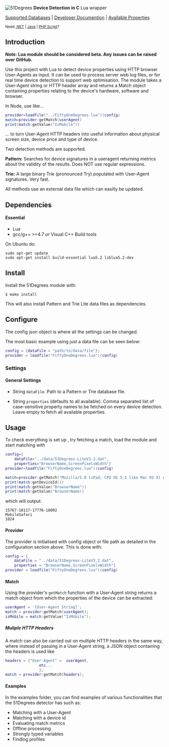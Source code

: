 ![51Degrees](https://51degrees.com/DesktopModules/FiftyOne/Distributor/Logo.ashx?utm_source=github&utm_medium=repository&utm_content=readme_main&utm_campaign=lua-open-source "THE Fastest and Most Accurate Device Detection") **Device Detection in C** Lua wrapper

[Supported Databases](https://51degrees.com/compare-data-options?utm_source=github&utm_medium=repository&utm_content=compare-data-options&utm_campaign=lua-open-source "Different device databases which can be used with 51Degrees device detection") | [Developer Documention](https://51degrees.com/support/documentation?utm_source=github&utm_medium=repository&utm_content=documentation&utm_campaign=lua-open-source "Full getting started guide and advanced developer documentation") | [Available Properties](https://51degrees.com/resources/property-dictionary?utm_source=github&utm_medium=repository&utm_content=property_dictionary&utm_campaign=lua-open-source "View all available properties and values")

<sup>Need [.NET](https://github.com/51Degrees/.NET-Device-Detection "THE Fastest and most Accurate device detection for .NET") | [Java](https://github.com/51Degrees/Java-Device-Detection "THE Fastest and most Accurate device detection for Java") | [PHP Script](https://github.com/51Degrees/51Degrees-PHP)?</sup>

## Introduction

**Note: Lua module should be considered beta. Any issues can be raised over GitHub.**

Use this project with Lua to detect device properties using HTTP browser User-Agents as input. It can be used to process server web log files, or for real time device detection to support web optimisation. The module takes a User-Agent string or HTTP header array and returns a Match object containing properties relating to the device's hardware, software and browser.

In Node, use like...
```lua
provider=loadfile("../FiftyOneDegrees.lua")(config)
match=provider:getMatch(userAgent)
print(match:getValue("IsMobile"))
```
... to turn User-Agent HTTP headers into useful information about physical screen size, device price and type of device.

Two detection methods are supported.

**Pattern:**  Searches for device signatures in a useragent returning metrics about the validity of the results. Does NOT use regular expressions.

**Trie:** A large binary Trie (pronounced Try) populated with User-Agent signatures. Very fast.

All methods use an external data file which can easilly be updated.

## Dependencies
#### Essential

- Lua
- gcc/g++ >=4.7 *or* Visual C++ Build tools

On Ubuntu do:
```console
sudo apt-get update
sudo apt-get install build-essential lua5.2 liblua5.2-dev
```

## Install
Install the 51Degrees module with:
```
$ make install
```
This will also install Pattern and Trie Lite data files as dependencies.

## Configure
The config json object is where all the settings can be changed.

The most basic example using just a data file  can be seen below:
```lua
config = {dataFile = "path/to/data/file"};
provider = loadfile("FiftyOneDegrees.lua")(config)
```
### Settings
#### General Settings
 - String ``dataFile``. Path to a Pattern or Trie database file.
 
 - String ``properties`` (defaults to all available). Comma separated list of case-sensitive property names to be fetched on every device detection. Leave empty to fetch all available properties.

## Usage
To check everything is set up , try fetching a match, load the module and start matching with
```lua
config={
    dataFile="../data/51Degrees-LiteV3.2.dat",
    properties="BrowserName,ScreenPixelsWidth"}
provider=loadfile("FiftyOneDegrees.lua")(config)

match=provider:getMatch("Mozilla/5.0 (iPad; CPU OS 5_1 like Mac OS X) AppleWebKit/534.46 (KHTML, like Gecko) Mobile/9B176")
print(match:getDeviceId())
print(match:getValue("BrowserName"))
print(match:getValue("BrowserName))
```
which will output:
```
15767-18117-17776-18092
MobileSafari
1024
```

#### Provider
The provider is initialised with config object or file path as detailed in the configuration section above. This is done with:
```lua
config = {
    dataFile = "../data/51Degrees-LiteV3.2.dat",
    properties = "BrowserName,ScreenPixelsWidth"}
provider = loadfile("FiftyOneDegrees.lua")(config)
```
#### Match
Using the provider's ``getMatch`` function with a User-Agent string returns a match object from which the properties of the device can be extracted:
```lua
userAgent = '[User-Agent String]';
match = provider:getMatch(userAgent);
isMobile = match:getValue("IsMobile");
```

##### Muliple HTTP Headers
A match can also be carried out on multiple HTTP headers in the same way, where instead of passing in a User-Agent string, a JSON object containing the headers is used like
```lua
headers = {"User-Agent" =  userAgent,
               etc...
               };
match = provider:getMatch(headers);
```

#### Examples
In the examples folder, you can find examples of various functionalities that the 51Degrees detector has such as:
- Matching with a User-Agent
- Matching with a device id
- Evaluating match metrics
- Offline processing
- Strongly typed variables
- Finding profiles